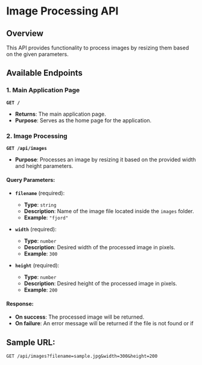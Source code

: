 # Image Processing API

## Overview

This API provides functionality to process images by resizing them based on the given parameters.

## Available Endpoints

### 1. Main Application Page

**`GET /`**

- **Returns**: The main application page.
- **Purpose**: Serves as the home page for the application.

### 2. Image Processing

**`GET /api/images`**

- **Purpose**: Processes an image by resizing it based on the provided width and height parameters.

#### Query Parameters:

- **`filename`** (required):

  - **Type**: `string`
  - **Description**: Name of the image file located inside the `images` folder.
  - **Example**: `"fjord"`

- **`width`** (required):

  - **Type**: `number`
  - **Description**: Desired width of the processed image in pixels.
  - **Example**: `300`

- **`height`** (required):
  - **Type**: `number`
  - **Description**: Desired height of the processed image in pixels.
  - **Example**: `200`

#### Response:

- **On success**: The processed image will be returned.
- **On failure**: An error message will be returned if the file is not found or if

## Sample URL:

```http
GET /api/images?filename=sample.jpg&width=300&height=200
```
